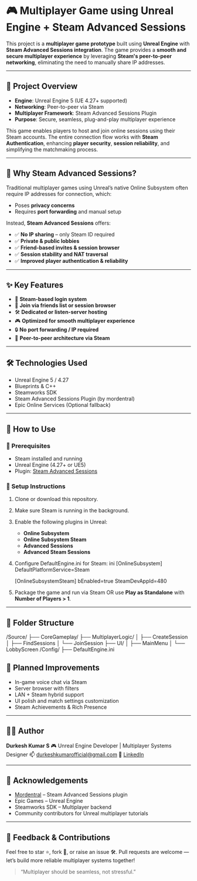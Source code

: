 # 🎮 Multiplayer Game using Unreal Engine + Steam Advanced Sessions

This project is a **multiplayer game prototype** built using **Unreal Engine** with **Steam Advanced Sessions integration**. The game provides a **smooth and secure multiplayer experience** by leveraging **Steam's peer-to-peer networking**, eliminating the need to manually share IP addresses.

---

## 🚀 Project Overview

- **Engine**: Unreal Engine 5 (UE 4.27+ supported)
- **Networking**: Peer-to-peer via Steam
- **Multiplayer Framework**: Steam Advanced Sessions Plugin
- **Purpose**: Secure, seamless, plug-and-play multiplayer experience

This game enables players to host and join online sessions using their Steam accounts. The entire connection flow works with **Steam Authentication**, enhancing **player security**, **session reliability**, and simplifying the matchmaking process.

---

## 🔑 Why Steam Advanced Sessions?

Traditional multiplayer games using Unreal’s native Online Subsystem often require IP addresses for connection, which:
- Poses **privacy concerns**
- Requires **port forwarding** and manual setup

Instead, **Steam Advanced Sessions** offers:
- ✅ **No IP sharing** – only Steam ID required
- ✅ **Private & public lobbies**
- ✅ **Friend-based invites & session browser**
- ✅ **Session stability and NAT traversal**
- ✅ **Improved player authentication & reliability**

---

## ✨ Key Features

- 🔗 **Steam-based login system**
- 🧩 **Join via friends list or session browser**
- 🛠️ **Dedicated or listen-server hosting**
- 🎮 **Optimized for smooth multiplayer experience**
- 🔒 **No port forwarding / IP required**
- 📡 **Peer-to-peer architecture via Steam**

---

## 🛠️ Technologies Used

- Unreal Engine 5 / 4.27
- Blueprints & C++
- Steamworks SDK
- Steam Advanced Sessions Plugin (by mordentral)
- Epic Online Services (Optional fallback)

---

## 🧪 How to Use

### 🧷 Prerequisites

- Steam installed and running
- Unreal Engine (4.27+ or UE5)
- Plugin: [Steam Advanced Sessions](https://github.com/mordentral/AdvancedSessions)

### 🔧 Setup Instructions

1. Clone or download this repository.
2. Make sure Steam is running in the background.
3. Enable the following plugins in Unreal:
   - **Online Subsystem**
   - **Online Subsystem Steam**
   - **Advanced Sessions**
   - **Advanced Steam Sessions**

4. Configure DefaultEngine.ini for Steam:
   ini
   [OnlineSubsystem]
   DefaultPlatformService=Steam

   [OnlineSubsystemSteam]
   bEnabled=true
   SteamDevAppId=480


5. Package the game and run via Steam OR use **Play as Standalone** with **Number of Players > 1**.

---

## 📂 Folder Structure


/Source/
├── CoreGameplay/
├── MultiplayerLogic/
│   ├── CreateSession
│   ├── FindSessions
│   └── JoinSession
├── UI/
│   ├── MainMenu
│   └── LobbyScreen
/Config/
├── DefaultEngine.ini




## 🎯 Planned Improvements

* In-game voice chat via Steam
* Server browser with filters
* LAN + Steam hybrid support
* UI polish and match settings customization
* Steam Achievements & Rich Presence

---

## 👨‍💻 Author

**Durkesh Kumar S**
🎮 Unreal Engine Developer | Multiplayer Systems Designer
📫 [durkeshkumarofficial@gmail.com](mailto:durkeshkumarofficial@gmail.com)
🔗 [LinkedIn](https://www.linkedin.com/in/durkesh-kumar-s)

---

## 🙌 Acknowledgements

* [Mordentral](https://github.com/mordentral) – Steam Advanced Sessions plugin
* Epic Games – Unreal Engine
* Steamworks SDK – Multiplayer backend
* Community contributors for Unreal multiplayer tutorials

---

## 📢 Feedback & Contributions

Feel free to star ⭐, fork 🍴, or raise an issue 🛠️.
Pull requests are welcome — let’s build more reliable multiplayer systems together!

> “Multiplayer should be seamless, not stressful.”



